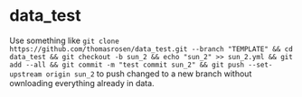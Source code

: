 # data_test

Use something like `git clone https://github.com/thomasrosen/data_test.git --branch "TEMPLATE" && cd data_test && git checkout -b sun_2 && echo "sun_2" >> sun_2.yml && git add --all && git commit -m "test commit sun_2" && git push --set-upstream origin sun_2` to push changed to a new branch without ownloading everything already in data.
